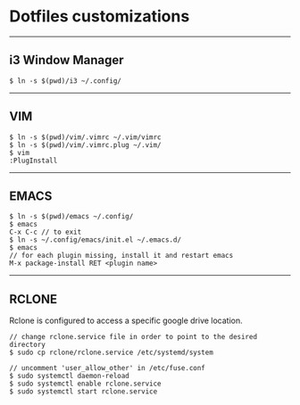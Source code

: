 # Dotfiles customizations

---
## i3 Window Manager
```console
$ ln -s $(pwd)/i3 ~/.config/
```

---
## VIM

```console
$ ln -s $(pwd)/vim/.vimrc ~/.vim/vimrc
$ ln -s $(pwd)/vim/.vimrc.plug ~/.vim/
$ vim
:PlugInstall
```
---
## EMACS
```console
$ ln -s $(pwd)/emacs ~/.config/
$ emacs
C-x C-c // to exit
$ ln -s ~/.config/emacs/init.el ~/.emacs.d/
$ emacs
// for each plugin missing, install it and restart emacs
M-x package-install RET <plugin name>
```

---
## RCLONE
Rclone is configured to access a specific google drive location.

```console
// change rclone.service file in order to point to the desired directory
$ sudo cp rclone/rclone.service /etc/systemd/system

// uncomment 'user_allow_other' in /etc/fuse.conf
$ sudo systemctl daemon-reload
$ sudo systemctl enable rclone.service
$ sudo systemctl start rclone.service
```

